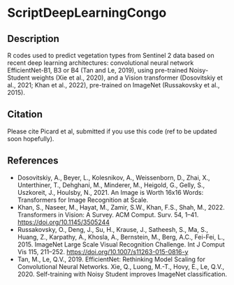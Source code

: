 # ScriptDeepLearningCongo

## Description

R codes used to predict vegetation types from Sentinel 2 data based on recent deep learning architectures: convolutional neural network EfficientNet-B1, B3 or B4 (Tan and Le, 2019), using pre-trained Noisy-Student weights (Xie et al., 2020), and a Vision transformer (Dosovitskiy et al., 2021; Khan et al., 2022), pre-trained on ImageNet (Russakovsky et al., 2015).

## Citation 

Please cite Picard et al, submitted if you use this code (ref to be updated soon hopefully).

## References

- Dosovitskiy, A., Beyer, L., Kolesnikov, A., Weissenborn, D., Zhai, X., Unterthiner, T., Dehghani, M., Minderer, M., Heigold, G., Gelly, S., Uszkoreit, J., Houlsby, N., 2021. An Image is Worth 16x16 Words: Transformers for Image Recognition at Scale.
- Khan, S., Naseer, M., Hayat, M., Zamir, S.W., Khan, F.S., Shah, M., 2022. Transformers in Vision: A Survey. ACM Comput. Surv. 54, 1–41. https://doi.org/10.1145/3505244
- Russakovsky, O., Deng, J., Su, H., Krause, J., Satheesh, S., Ma, S., Huang, Z., Karpathy, A., Khosla, A., Bernstein, M., Berg, A.C., Fei-Fei, L., 2015. ImageNet Large Scale Visual Recognition Challenge. Int J Comput Vis 115, 211–252. https://doi.org/10.1007/s11263-015-0816-y
- Tan, M., Le, Q.V., 2019. EfficientNet: Rethinking Model Scaling for Convolutional Neural Networks.
Xie, Q., Luong, M.-T., Hovy, E., Le, Q.V., 2020. Self-training with Noisy Student improves ImageNet classification.

